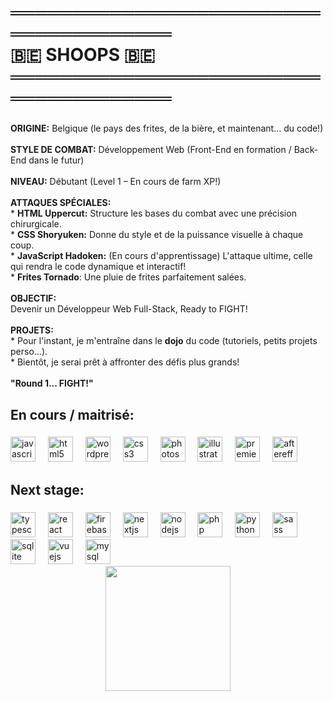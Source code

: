 <h1 align="left">══════════════════════════════════════<br>    🇧🇪  SHOOPS  🇧🇪            <br>══════════════════════════════════════</h1>

###

<p align="left"><b>ORIGINE:</b>  Belgique (le pays des frites, de la bière, et maintenant... du code!)<br><br><b>STYLE DE COMBAT:</b>  Développement Web (Front-End en formation / Back-End dans le futur)<br><br><b>NIVEAU:</b>  Débutant (Level 1 –  En cours de farm XP!)<br><br><b>ATTAQUES SPÉCIALES:</b><br>*   <b>HTML Uppercut:</b>  Structure les bases du combat avec une précision chirurgicale.<br>*   <b>CSS Shoryuken:</b>  Donne du style et de la puissance visuelle à chaque coup.<br>*  <b>JavaScript Hadoken:</b> (En cours d'apprentissage)  L'attaque ultime, celle qui rendra le code dynamique et interactif!<br>* <b>Frites Tornado</b>: Une pluie de frites parfaitement salées.<br><br><b>OBJECTIF:</b><br>Devenir un Développeur Web Full-Stack, Ready to FIGHT! <br><br><b>PROJETS:</b><br>*   Pour l'instant, je m'entraîne dans le <b>dojo</b> du code (tutoriels, petits projets perso...).<br>*   Bientôt, je serai prêt à affronter des défis plus grands!<br><br><b>"Round 1... FIGHT!"</b></p>

###

<h2 align="left"><b>En cours / maitrisé:</b></h2>

###

<div align="left">
  <img src="https://cdn.jsdelivr.net/gh/devicons/devicon/icons/javascript/javascript-original.svg" height="40" alt="javascript logo"  />
  <img width="12" />
  <img src="https://cdn.jsdelivr.net/gh/devicons/devicon/icons/html5/html5-original.svg" height="40" alt="html5 logo"  />
  <img width="12" />
  <img src="https://cdn.jsdelivr.net/gh/devicons/devicon/icons/wordpress/wordpress-original.svg" height="40" alt="wordpress logo"  />
  <img width="12" />
  <img src="https://cdn.jsdelivr.net/gh/devicons/devicon/icons/css3/css3-original.svg" height="40" alt="css3 logo"  />
  <img width="12" />
  <img src="https://cdn.jsdelivr.net/gh/devicons/devicon/icons/photoshop/photoshop-plain.svg" height="40" alt="photoshop logo"  />
  <img width="12" />
  <img src="https://cdn.jsdelivr.net/gh/devicons/devicon/icons/illustrator/illustrator-plain.svg" height="40" alt="illustrator logo"  />
  <img width="12" />
  <img src="https://cdn.jsdelivr.net/gh/devicons/devicon/icons/premierepro/premierepro-plain.svg" height="40" alt="premierepro logo"  />
  <img width="12" />
  <img src="https://cdn.jsdelivr.net/gh/devicons/devicon/icons/aftereffects/aftereffects-original.svg" height="40" alt="aftereffects logo"  />
</div>

###

<h2 align="left"><b><b>Next stage:</b></b></h2>

###

<div align="left">
  <img src="https://cdn.jsdelivr.net/gh/devicons/devicon/icons/typescript/typescript-original.svg" height="40" alt="typescript logo"  />
  <img width="12" />
  <img src="https://cdn.jsdelivr.net/gh/devicons/devicon/icons/react/react-original.svg" height="40" alt="react logo"  />
  <img width="12" />
  <img src="https://cdn.jsdelivr.net/gh/devicons/devicon/icons/firebase/firebase-plain.svg" height="40" alt="firebase logo"  />
  <img width="12" />
  <img src="https://cdn.jsdelivr.net/gh/devicons/devicon/icons/nextjs/nextjs-original.svg" height="40" alt="nextjs logo"  />
  <img width="12" />
  <img src="https://cdn.jsdelivr.net/gh/devicons/devicon/icons/nodejs/nodejs-original.svg" height="40" alt="nodejs logo"  />
  <img width="12" />
  <img src="https://cdn.jsdelivr.net/gh/devicons/devicon/icons/php/php-original.svg" height="40" alt="php logo"  />
  <img width="12" />
  <img src="https://cdn.jsdelivr.net/gh/devicons/devicon/icons/python/python-original.svg" height="40" alt="python logo"  />
  <img width="12" />
  <img src="https://cdn.jsdelivr.net/gh/devicons/devicon/icons/sass/sass-original.svg" height="40" alt="sass logo"  />
  <img width="12" />
  <img src="https://cdn.jsdelivr.net/gh/devicons/devicon/icons/sqlite/sqlite-original.svg" height="40" alt="sqlite logo"  />
  <img width="12" />
  <img src="https://cdn.jsdelivr.net/gh/devicons/devicon/icons/vuejs/vuejs-original.svg" height="40" alt="vuejs logo"  />
  <img width="12" />
  <img src="https://cdn.jsdelivr.net/gh/devicons/devicon/icons/mysql/mysql-original.svg" height="40" alt="mysql logo"  />
</div>



<div align="center">
  <img height="200" src="https://avatars.githubusercontent.com/u/113099827?s=400&u=40d28b3926c2a62ca524c51ffd0b26e370523b89&v=4"  />
</div>

###
